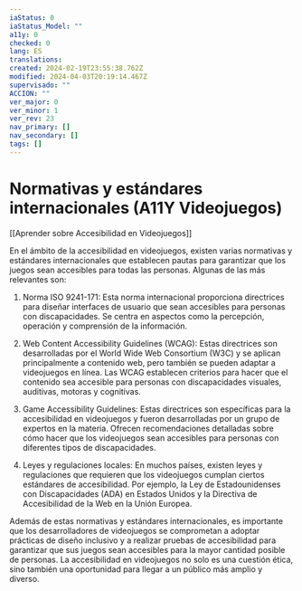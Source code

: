 ```yaml
---
iaStatus: 0
iaStatus_Model: ""
a11y: 0
checked: 0
lang: ES
translations: 
created: 2024-02-19T23:55:38.762Z
modified: 2024-04-03T20:19:14.467Z
supervisado: ""
ACCION: ""
ver_major: 0
ver_minor: 1
ver_rev: 23
nav_primary: []
nav_secondary: []
tags: []
---
```

# Normativas y estándares internacionales (A11Y Videojuegos)

[[Aprender sobre Accesibilidad en Videojuegos]]

En el ámbito de la accesibilidad en videojuegos, existen varias normativas y estándares internacionales que establecen pautas para garantizar que los juegos sean accesibles para todas las personas. Algunas de las más relevantes son:

1. Norma ISO 9241-171: Esta norma internacional proporciona directrices para diseñar interfaces de usuario que sean accesibles para personas con discapacidades. Se centra en aspectos como la percepción, operación y comprensión de la información.

2. Web Content Accessibility Guidelines (WCAG): Estas directrices son desarrolladas por el World Wide Web Consortium (W3C) y se aplican principalmente a contenido web, pero también se pueden adaptar a videojuegos en línea. Las WCAG establecen criterios para hacer que el contenido sea accesible para personas con discapacidades visuales, auditivas, motoras y cognitivas.

3. Game Accessibility Guidelines: Estas directrices son específicas para la accesibilidad en videojuegos y fueron desarrolladas por un grupo de expertos en la materia. Ofrecen recomendaciones detalladas sobre cómo hacer que los videojuegos sean accesibles para personas con diferentes tipos de discapacidades.

4. Leyes y regulaciones locales: En muchos países, existen leyes y regulaciones que requieren que los videojuegos cumplan ciertos estándares de accesibilidad. Por ejemplo, la Ley de Estadounidenses con Discapacidades (ADA) en Estados Unidos y la Directiva de Accesibilidad de la Web en la Unión Europea.

Además de estas normativas y estándares internacionales, es importante que los desarrolladores de videojuegos se comprometan a adoptar prácticas de diseño inclusivo y a realizar pruebas de accesibilidad para garantizar que sus juegos sean accesibles para la mayor cantidad posible de personas. La accesibilidad en videojuegos no solo es una cuestión ética, sino también una oportunidad para llegar a un público más amplio y diverso.
